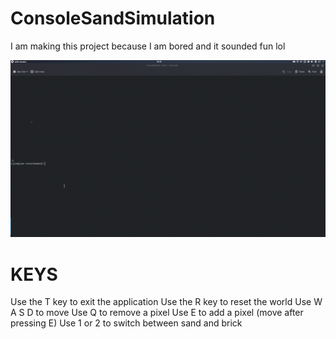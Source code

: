 # ConsoleSandSimulation
I am making this project because I am bored and it sounded fun lol


![Game](gitAssets/2023-04-29-20-45-20.gif)


# KEYS

Use the T key to exit the application
Use the R key to reset the world
Use W A S D to move
Use Q to remove a pixel
Use E to add a pixel (move after pressing E)
Use 1 or 2 to switch between sand and brick
